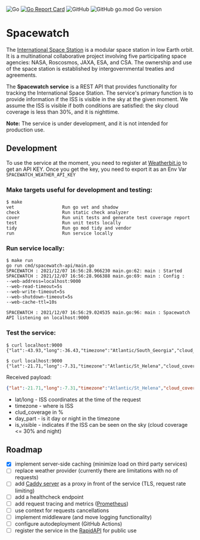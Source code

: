 ![Go](https://github.com/qba73/spacewatch/workflows/Go/badge.svg)
[![Go Report Card](https://goreportcard.com/badge/github.com/qba73/spacewatch)](https://goreportcard.com/report/github.com/qba73/spacewatch)
![GitHub](https://img.shields.io/github/license/qba73/meteo)
![GitHub go.mod Go version](https://img.shields.io/github/go-mod/go-version/qba73/meteo)

# Spacewatch

The [International Space Station](https://en.wikipedia.org/wiki/International_Space_Station) is a modular space station in low Earth orbit. It is a multinational collaborative project involving five participating space agencies: NASA, Roscosmos, JAXA, ESA, and CSA. The ownership and use of the space station is established by intergovernmental treaties and agreements.

The **Spacewatch service** is a REST API that provides functionality for tracking the International Space Station. The service's primary function is to provide information if the ISS is visible in the sky at the given moment.
We assume the ISS is visible if both conditions are satisfied: the sky cloud coverage is less than 30%, and it is nighttime.

**Note:** The service is under development, and it is not intended for production use.


## Development

To use the service at the moment, you need to register at [Weatherbit.io](https://www.weatherbit.io/api) to get an API KEY. Once you get the key, you need to export it as an Env Var ```SPACEWATCH_WEATHER_API_KEY```


### Make targets useful for development and testing:
```
$ make
vet                  Run go vet and shadow
check                Run static check analyzer
cover                Run unit tests and generate test coverage report
test                 Run unit tests locally
tidy                 Run go mod tidy and vendor
run                  Run service locally
```

### Run service locally:
```
$ make run
go run cmd/spacewatch-api/main.go
SPACEWATCH : 2021/12/07 16:56:28.966230 main.go:62: main : Started
SPACEWATCH : 2021/12/07 16:56:28.966388 main.go:69: main : Config :
--web-address=localhost:9000
--web-read-timeout=5s
--web-write-timeout=5s
--web-shutdown-timeout=5s
--web-cache-ttl=10s

SPACEWATCH : 2021/12/07 16:56:29.024535 main.go:96: main : Spacewatch API listening on localhost:9000
```

### Test the service:
```
$ curl localhost:9000
{"lat":-43.93,"long":-36.43,"timezone":"Atlantic/South_Georgia","cloud_coverage":100,"day_part":"night","is_visible":false}
```
```
$ curl localhost:9000
{"lat":-21.71,"long":-7.31,"timezone":"Atlantic/St_Helena","cloud_coverage":9,"day_part":"day","is_visible":true}
```

Received payload:
```json
{"lat":-21.71,"long":-7.31,"timezone":"Atlantic/St_Helena","cloud_coverage":9,"day_part":"day","is_visible":true}
```

- lat/long - ISS coordinates at the time of the request
- timezone - where is ISS
- clud_coverage in %
- day_part - is it day or night in the timezone
- is_visible - indicates if the ISS can be seen on the sky (cloud coverage <= 30% and night)

## Roadmap

- [x] implement server-side caching (minimize load on third party services)
- [ ] replace weather provider (currently there are limitations with no of requests)
- [ ] add [Caddy server](https://caddyserver.com) as a proxy in front of the service (TLS, request rate limiting)
- [ ] add a healthcheck endpoint
- [ ] add request tracing and metrics ([Prometheus](https://prometheus.io/docs/instrumenting/clientlibs/))
- [ ] use context for requests cancellations
- [ ] implement middleware (and move logging functionality)
- [ ] configure autodeployment (GitHub Actions)
- [ ] register the service in the [RapidAPI](https://rapidapi.com/products/enterprise-hub/) for public use
